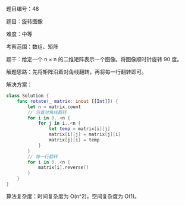 题目编号：48

题目：旋转图像

难度：中等

考察范围：数组、矩阵

题干：给定一个 n × n 的二维矩阵表示一个图像。将图像顺时针旋转 90 度。

解题思路：先将矩阵沿着对角线翻转，再将每一行翻转即可。

解决方案：

```swift
class Solution {
    func rotate(_ matrix: inout [[Int]]) {
        let n = matrix.count
        // 沿着对角线翻转
        for i in 0..<n {
            for j in i..<n {
                let temp = matrix[i][j]
                matrix[i][j] = matrix[j][i]
                matrix[j][i] = temp
            }
        }
        // 每一行翻转
        for i in 0..<n {
            matrix[i].reverse()
        }
    }
}
```

算法复杂度：时间复杂度为 O(n^2)，空间复杂度为 O(1)。